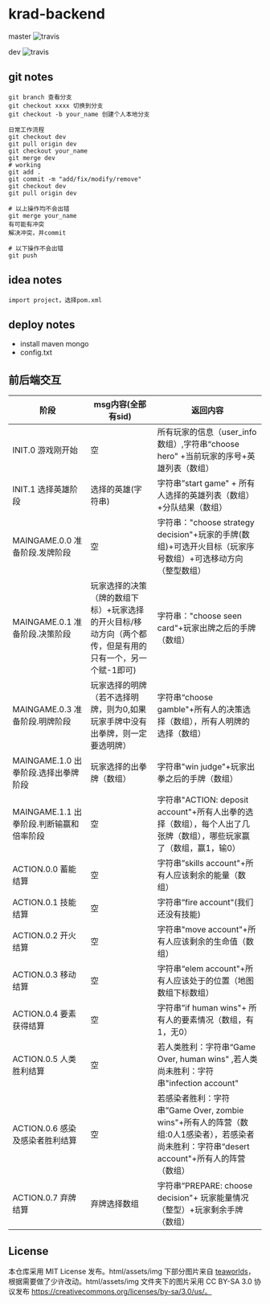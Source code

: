 # krad-backend

master ![travis](https://www.travis-ci.org/NiceKingWei/krad.svg?branch=master)

dev ![travis](https://www.travis-ci.org/NiceKingWei/krad.svg?branch=dev)

## git notes
    git branch 查看分支
    git checkout xxxx 切换到分支
    git checkout -b your_name 创建个人本地分支

    日常工作流程
    git checkout dev
    git pull origin dev
    git checkout your_name
    git merge dev
    # working
    git add .
    git commit -m "add/fix/modify/remove"
    git checkout dev
    git pull origin dev
    
    # 以上操作均不会出错
    git merge your_name
    有可能有冲突
    解决冲突，并commit

    # 以下操作不会出错
    git push
    
## idea notes
    import project，选择pom.xml


## deploy notes
* install maven mongo
* config.txt

## 前后端交互

| 阶段                                      | msg内容(全部有sid)                                           | 返回内容                                                     |
| ----------------------------------------- | ------------------------------------------------------------ | ------------------------------------------------------------ |
| INIT.0   游戏刚开始                       | 空                                                           | 所有玩家的信息（user_info数组）,字符串“choose hero" +当前玩家的序号+英雄列表（数组） |
| INIT.1   选择英雄阶段                     | 选择的英雄(字符串)                                           | 字符串”start game" + 所有人选择的英雄列表（数组）+分队结果（数组） |
| MAINGAME.0.0  准备阶段.发牌阶段           | 空                                                           | 字符串："choose strategy decision"+玩家的手牌(数组)+可选开火目标（玩家序号数组）+可选移动方向（整型数组） |
| MAINGAME.0.1  准备阶段.决策阶段           | 玩家选择的决策（牌的数组下标）+玩家选择的开火目标/移动方向（两个都传，但是有用的只有一个，另一个赋-1即可) | 字符串："choose seen card"+玩家出牌之后的手牌（数组）        |
| MAINGAME.0.3  准备阶段.明牌阶段           | 玩家选择的明牌（若不选择明牌，则为0,如果玩家手牌中没有出拳牌，则一定要选明牌） | 字符串“choose gamble"+所有人的决策选择（数组），所有人明牌的选择（数组） |
| MAINGAME.1.0  出拳阶段.选择出拳牌阶段     | 玩家选择的出拳牌（数组）                                     | 字符串"win judge"+玩家出拳之后的手牌（数组）                 |
| MAINGAME.1.1  出拳阶段.判断输赢和倍率阶段 | 空                                                           | 字符串"ACTION: deposit account"+所有人出拳的选择（数组），每个人出了几张牌（数组），哪些玩家赢了（数组，赢1，输0） |
| ACTION.0.0   蓄能结算                     | 空                                                           | 字符串”skills account"+所有人应该剩余的能量（数组）          |
| ACTION.0.1 技能结算                       | 空                                                           | 字符串”fire account"(我们还没有技能)                         |
| ACTION.0.2 开火结算                       | 空                                                           | 字符串"move account"+所有人应该剩余的生命值（数组）          |
| ACTION.0.3  移动结算                      | 空                                                           | 字符串“elem account"+所有人应该处于的位置（地图数组下标数组） |
| ACTION.0.4  要素获得结算                  | 空                                                           | 字符串”if human wins"+ 所有人的要素情况（数组，有1，无0）    |
| ACTION.0.5  人类胜利结算                  | 空                                                           | 若人类胜利：字符串“Game Over, human wins" ,若人类尚未胜利：字符串"infection account" |
| ACTION.0.6  感染及感染者胜利结算          | 空                                                           | 若感染者胜利：字符串”Game Over, zombie wins"+所有人的阵营（数组:0人1感染者），若感染者尚未胜利：字符串“desert account"+所有人的阵营（数组） |
| ACTION.0.7  弃牌结算                      | 弃牌选择数组                                                 | 字符串”PREPARE: choose decision"+ 玩家能量情况（整型）+玩家剩余手牌（数组） |


## License

本仓库采用 MIT License 发布。html/assets/img 下部分图片来自 [teaworlds](https://github.com/teeworlds/teeworlds)，根据需要做了少许改动。html/assets/img 文件夹下的图片采用 CC BY-SA 3.0 协议发布 https://creativecommons.org/licenses/by-sa/3.0/us/。